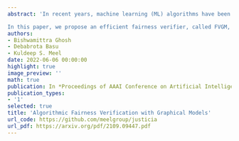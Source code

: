 ```yaml
---
abstract: 'In recent years, machine learning (ML) algorithms have been deployed in safety-critical and high-stake decision-making, where the fairness of algorithms is of paramount importance. Fairness in ML centers on detecting bias towards certain demographic populations induced by an ML classifier and proposes algorithmic solutions to mitigate the bias with respect to different fairness definitions. To this end, several fairness verifiers have been proposed that compute the bias in the prediction of an ML classifier -- essentially beyond a finite dataset -- given the probability distribution of input features. In the context of verifying linear classifiers, existing fairness verifiers are limited by accuracy due to imprecise modelling of correlations among features and scalability due to restrictive formulations of the classifiers as SSAT or SMT formulas or by sampling. 

In this paper, we propose an efficient fairness verifier, called FVGM, that encodes the correlations among features as a Bayesian network. In contrast to existing verifiers, FVGM proposes a stochastic subset-sum based approach for verifying linear classifiers. Experimentally, we show that FVGM leads to an accurate and scalable assessment for more diverse families of fairness-enhancing algorithms, fairness attacks, and group/causal fairness metrics than the state-of-the-art. We also demonstrate that FVGM facilitates the computation of fairness influence functions as a stepping stone to detect the source of bias induced by subsets of features.'
authors:
- Bishwamittra Ghosh
- Debabrota Basu
- Kuldeep S. Meel
date: 2022-06-06 00:00:00
highlight: true
image_preview: ''
math: true
publication: In *Proceedings of AAAI Conference on Artificial Intelligence (AAAI)*
publication_types:
- '1'
selected: true
title: 'Algorithmic Fairness Verification with Graphical Models'
url_code: https://github.com/meelgroup/justicia
url_pdf: https://arxiv.org/pdf/2109.09447.pdf
---
```


